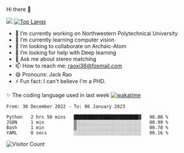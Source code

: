 Hi there 👋

![](https://github-readme-stats.vercel.app/api?username=Raohaocheng)
[![Top Langs](https://github-readme-stats.vercel.app/api/top-langs/?username=Raohaocheng&layout=compact)](https://github.com/anuraghazra/github-readme-stats)

- 🔭 I’m currently working on Northwestern Polytechnical University
- 🌱 I’m currently learning computer vision
- 👯 I’m looking to collaborate on Archaic-Atom
- 🤔 I’m looking for help with Deep learning
- 💬 Ask me about stereo matching
- 📫 How to reach me: raoxi36@foxmail.com
- 😄 Pronouns: Jack Rao
- ⚡ Fun fact: I can't believe I'm a PHD.

✨ The coding language used in last week [![wakatime](https://wakatime.com/badge/user/51ec5ec7-4742-4243-9eea-732ade32c0b7.svg)](https://wakatime.com/@51ec5ec7-4742-4243-9eea-732ade32c0b7)
<!--START_SECTION:waka-->

```text
From: 30 December 2022 - To: 06 January 2023

Python   2 hrs 50 mins   ████████████████████████▓   98.08 %
JSON     1 min           ▒░░░░░░░░░░░░░░░░░░░░░░░░   00.99 %
Bash     1 min           ▒░░░░░░░░░░░░░░░░░░░░░░░░   00.78 %
YAML     0 secs          ░░░░░░░░░░░░░░░░░░░░░░░░░   00.16 %
```

<!--END_SECTION:waka-->

![Visitor Count](https://profile-counter.glitch.me/Raohaocheng/count.svg)
